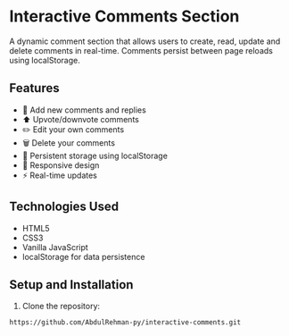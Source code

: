 # Interactive Comments Section

A dynamic comment section that allows users to create, read, update and delete comments in real-time. Comments persist between page reloads using localStorage.

## Features

- 💬 Add new comments and replies
- ⬆️ Upvote/downvote comments
- ✏️ Edit your own comments
- 🗑️ Delete your comments
- 💾 Persistent storage using localStorage
- 📱 Responsive design
- ⚡ Real-time updates

## Technologies Used

- HTML5
- CSS3
- Vanilla JavaScript
- localStorage for data persistence

## Setup and Installation

1. Clone the repository:
```bash
https://github.com/AbdulRehman-py/interactive-comments.git
